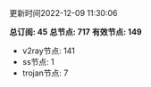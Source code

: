 更新时间2022-12-09 11:30:06

**总订阅: 45**
**总节点: 717**
**有效节点: 149**
- v2ray节点: 141
- ss节点: 1
- trojan节点: 7
